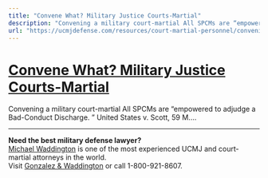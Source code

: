 ```yaml
---
title: "Convene What? Military Justice Courts-Martial"
description: "Convening a military court-martial All SPCMs are “empowered to adjudge a Bad-Conduct Discharge. ” United States v. Scott, 59 M...."
url: "https://ucmjdefense.com/resources/court-martial-personnel/convening-authority/convene-what.html"
---
```


# [Convene What? Military Justice Courts-Martial](https://ucmjdefense.com/resources/court-martial-personnel/convening-authority/convene-what.html)

Convening a military court-martial All SPCMs are “empowered to adjudge a Bad-Conduct Discharge. ” United States v. Scott, 59 M....

---

**Need the best military defense lawyer?**  
[Michael Waddington](https://ucmjdefense.com/attorneys/michael-stewart-waddington-partner.html) is one of the most experienced UCMJ and court-martial attorneys in the world.  
Visit [Gonzalez & Waddington](https://ucmjdefense.com) or call 1-800-921-8607.

